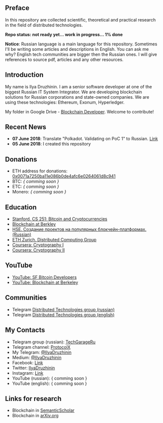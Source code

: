 ## Preface
In this repository are collected scientific, theoretical and practical research in the field of distributed technologies.

__Repo status: not ready yet... work in progress... 1% done__

__Notice__: Russian language is a main language for this repository. Sometimes I'll be writing some articles and descriptions in English. You can ask me why? English tech communities are bigger then the Russian ones. I will give references to source pdf, articles and any other resources.

## Introduction

My name is Ilya Druzhinin. I am a senior software developer at one of the biggest Russian IT System Integrator. We are developing blockchain solutions for Russian corporations and state-owned companies. We are using these technologies: Ethereum, Exonum, Hyperledger.

My folder in Google Drive - [Blockchain Developer](https://drive.google.com/drive/u/0/folders/1SSQwOTq43j9yBWR9ua0sg3c1V5TzVIHG). Welcome to contribute! 

## Recent News
- __07 June 2018__: Translate "Polkadot. Validating on PoC 1" to Russian. [Link](polkadot/validating-on-poc-1.md)
- __05 June 2018__: I created this repository

## Donations
- ETH address for donations: [0x0071a7250ba11e086b0de4afc6e0264061d8c941](https://etherscan.io/address/0x0071a7250ba11e086b0de4afc6e0264061d8c941)
- BTC: _{ comming soon }_
- ETC: _{ comming soon }_
- Monero: _{ comming soon }_

## Education
- [Stanford. CS 251: Bitcoin and Cryptocurrencies](https://crypto.stanford.edu/cs251/)
- [Blockchain at Berkley](https://blockchain.berkeley.edu/)
- [HSE. Создание проектов на популярных блокчейн-платформах. (Russian)](https://busedu.hse.ru/catalog/210535865.html)
- [ETH Zurich. Distributed Computing Group](https://disco.ethz.ch/courses)
- [Coursera: Cryptography I](https://www.coursera.org/learn/crypto)
- [Coursera: Cryptography II](https://www.coursera.org/learn/crypto2)

## YouTube
- [YouTube: SF Bitcoin Developers](https://www.youtube.com/channel/UCREs0ConyCR2sEFf-DrLRMw)
- [YouTube: Blockchain at Berkeley](https://www.youtube.com/channel/UC5sgoRfoSp3jeX4DEqKLwKg)

## Communities
- Telegram [Distributed Technologies group (russian)](https://t.me/distributed)
- Telegram [Distributed Technologies group (english)](https://t.me/joinchat/AAAAAD_Rz-YN11ddwxOkDQ)

## My Contacts
- Telegram group (russian): [TechGarageRu](https://t.me/techgarageru)
- Telegram channel: [ProtocolX](http://t.me/protocolx)
- My Telegram: [@IlyaDruzhinin](https://t.me/IlyaDruzhinin)
- Medium: [@IlyaDruzhinin](https://medium.com/@ilyadruzhinin)
- Facebook: [Link](http://facebook.com/1523835893)
- Twitter: [IlyaDruzhinin](https://twitter.com/IlyaDruzhinin)
- Instagram: [Link](https://instagram.com/ilya_druzh)
- YouTube (russian): { comming soon }
- YouTube (english): { comming soon }

## Links for research 
- Blockchain in [SemanticScholar](https://www.semanticscholar.org/search?year%5B0%5D=2008&year%5B1%5D=2018&q=blockchain&sort=year)
- Blockchain in [arXiv.org](https://arxiv.org/search/?query=blockchain&searchtype=all&source=header)
